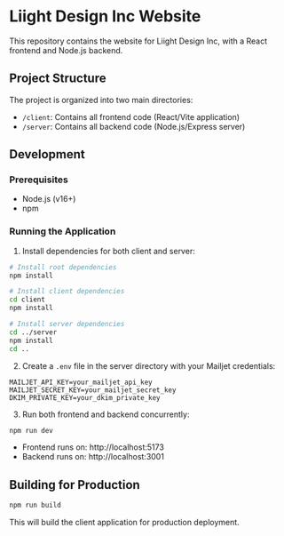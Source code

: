 # Liight Design Inc Website

This repository contains the website for Liight Design Inc, with a React frontend and Node.js backend.

## Project Structure

The project is organized into two main directories:

- `/client`: Contains all frontend code (React/Vite application)
- `/server`: Contains all backend code (Node.js/Express server)

## Development

### Prerequisites

- Node.js (v16+)
- npm

### Running the Application

1. Install dependencies for both client and server:

```bash
# Install root dependencies
npm install

# Install client dependencies
cd client
npm install

# Install server dependencies
cd ../server
npm install
cd ..
```

2. Create a `.env` file in the server directory with your Mailjet credentials:

```
MAILJET_API_KEY=your_mailjet_api_key
MAILJET_SECRET_KEY=your_mailjet_secret_key
DKIM_PRIVATE_KEY=your_dkim_private_key
```

3. Run both frontend and backend concurrently:

```bash
npm run dev
```

- Frontend runs on: http://localhost:5173
- Backend runs on: http://localhost:3001

## Building for Production

```bash
npm run build
```

This will build the client application for production deployment.